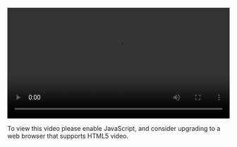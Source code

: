 <video controls="" style="width: 100%; display: block;"><source src="http://o86bpj665.bkt.clouddn.com/bianguaishou/7-4-font-face.mp4" type="video/mp4"><p>To view this video please enable JavaScript, and consider upgrading to a web browser that supports HTML5 video.</p></video>
